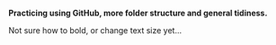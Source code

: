 **Practicing using GitHub, more folder structure and general tidiness.**

Not sure how to bold, or change text size yet...
